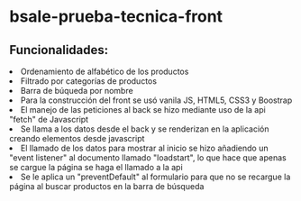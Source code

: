 # bsale-prueba-tecnica-front

<h2>Funcionalidades: </h2>
<li> Ordenamiento de alfabético de los productos </li>
<li> Filtrado por categorías de productos </li>
<li> Barra de búqueda por nombre </li>

<li> Para la construcción del front se usó vanila JS, HTML5, CSS3 y Boostrap </li>

<li> El manejo de las peticiones al back se hizo mediante uso de la api "fetch" de Javascript</li>
<li> Se llama a los datos desde el back y se renderizan en la aplicación creando elementos desde javascript </li>
<li> El llamado de los datos para mostrar al inicio se hizo añadiendo un "event listener" al documento llamado "loadstart", lo que hace que apenas se cargue la página se haga el llamado a la api </li>
<li> Se le aplica un "preventDefault" al formulario para que no se recargue la página al buscar productos en la barra de búsqueda </li>
